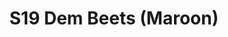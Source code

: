 ---
title: S19 Dem Beets (Maroon)
permalink: "/teams/maroon-2"
teamslug: maroon-2
members:
- Gabriel Avila
- Mike Almy
- Jim Connolly (QB)
- Marlon D
- Nicholas Goulette
- OJ
- Johnny Moseman
- Charles Roth
- Kevin Smiffy
- Trevor Tullius
- Joseph Walker (Captain)
- Mike Weir
- Sean Wilkerson
teamid: 7034
name: S19 Dem Beets
color: Maroon
division: ''
---